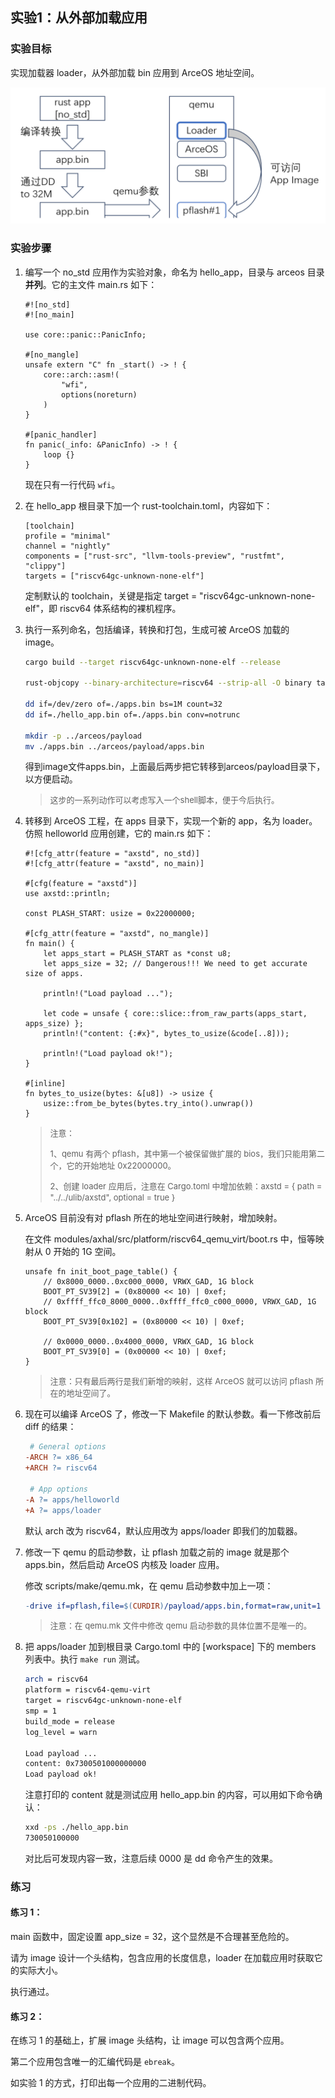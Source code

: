 ## 实验1：从外部加载应用



### 实验目标

实现加载器 loader，从外部加载 bin 应用到 ArceOS 地址空间。

<div style="text-align:center">
   <img src=".\img\2-1.svg" alt="2-1" style="zoom:80%"/>
</div>


### 实验步骤

1. 编写一个 no_std 应用作为实验对象，命名为 hello_app，目录与 arceos 目录**并列**。它的主文件 main.rs 如下：

   ```rust,ignore
   #![no_std]
   #![no_main]
   
   use core::panic::PanicInfo;
   
   #[no_mangle]
   unsafe extern "C" fn _start() -> ! {
       core::arch::asm!(
           "wfi",
           options(noreturn)
       )
   }
   
   #[panic_handler]
   fn panic(_info: &PanicInfo) -> ! {
       loop {}
   }
   ```

   现在只有一行代码 `wfi`。

2. 在 hello_app 根目录下加一个 rust-toolchain.toml，内容如下：

   ```rust,ignore
   [toolchain]
   profile = "minimal"
   channel = "nightly"
   components = ["rust-src", "llvm-tools-preview", "rustfmt", "clippy"]
   targets = ["riscv64gc-unknown-none-elf"]
   ```

   定制默认的 toolchain，关键是指定 target = "riscv64gc-unknown-none-elf"，即 riscv64 体系结构的裸机程序。

3. 执行一系列命名，包括编译，转换和打包，生成可被 ArceOS 加载的 image。

   ```bash
   cargo build --target riscv64gc-unknown-none-elf --release
   
   rust-objcopy --binary-architecture=riscv64 --strip-all -O binary target/riscv64gc-unknown-none-elf/release/hello_app ./hello_app.bin
   
   dd if=/dev/zero of=./apps.bin bs=1M count=32
   dd if=./hello_app.bin of=./apps.bin conv=notrunc
   
   mkdir -p ../arceos/payload
   mv ./apps.bin ../arceos/payload/apps.bin
   ```

   得到image文件apps.bin，上面最后两步把它转移到arceos/payload目录下，以方便启动。

   > <font size=2>这步的一系列动作可以考虑写入一个shell脚本，便于今后执行。</font>

4. 转移到 ArceOS 工程，在 apps 目录下，实现一个新的 app，名为 loader。仿照 helloworld 应用创建，它的 main.rs 如下：

   ```rust,ignore
   #![cfg_attr(feature = "axstd", no_std)]
   #![cfg_attr(feature = "axstd", no_main)]
   
   #[cfg(feature = "axstd")]
   use axstd::println;
   
   const PLASH_START: usize = 0x22000000;
   
   #[cfg_attr(feature = "axstd", no_mangle)]
   fn main() {
       let apps_start = PLASH_START as *const u8;
       let apps_size = 32; // Dangerous!!! We need to get accurate size of apps.
   
       println!("Load payload ...");
   
       let code = unsafe { core::slice::from_raw_parts(apps_start, apps_size) };
       println!("content: {:#x}", bytes_to_usize(&code[..8]));
   
       println!("Load payload ok!");
   }
   
   #[inline]
   fn bytes_to_usize(bytes: &[u8]) -> usize {
       usize::from_be_bytes(bytes.try_into().unwrap())
   }
   ```

      > <font size=2>注意：</font>
      >
      > <font size=2>1、qemu 有两个 pflash，其中第一个被保留做扩展的 bios，我们只能用第二个，它的开始地址 0x22000000。</font>
      >
      > <font size=2>2、创建 loader 应用后，注意在 Cargo.toml 中增加依赖：axstd = { path = "../../ulib/axstd", optional = true }</font>

5. ArceOS 目前没有对 pflash 所在的地址空间进行映射，增加映射。

   在文件 modules/axhal/src/platform/riscv64_qemu_virt/boot.rs 中，恒等映射从 0 开始的 1G 空间。

   ```rust,ignore
   unsafe fn init_boot_page_table() {
       // 0x8000_0000..0xc000_0000, VRWX_GAD, 1G block
       BOOT_PT_SV39[2] = (0x80000 << 10) | 0xef;
       // 0xffff_ffc0_8000_0000..0xffff_ffc0_c000_0000, VRWX_GAD, 1G block
       BOOT_PT_SV39[0x102] = (0x80000 << 10) | 0xef;
   
       // 0x0000_0000..0x4000_0000, VRWX_GAD, 1G block
       BOOT_PT_SV39[0] = (0x00000 << 10) | 0xef;
   }
   ```

   > <font size=2>注意：只有最后两行是我们新增的映射，这样 ArceOS 就可以访问 pflash 所在的地址空间了。</font>

6. 现在可以编译 ArceOS 了，修改一下 Makefile 的默认参数。看一下修改前后 diff 的结果：

   ```makefile
    # General options
   -ARCH ?= x86_64
   +ARCH ?= riscv64
   
    # App options
   -A ?= apps/helloworld
   +A ?= apps/loader
   ```

   默认 arch 改为 riscv64，默认应用改为 apps/loader 即我们的加载器。

7. 修改一下 qemu 的启动参数，让 pflash 加载之前的 image 就是那个 apps.bin，然后启动 ArceOS 内核及 loader 应用。

   修改 scripts/make/qemu.mk，在 qemu 启动参数中加上一项：

   ``` makefile
   -drive if=pflash,file=$(CURDIR)/payload/apps.bin,format=raw,unit=1
   ```

   > <font size=2>注意：在 qemu.mk 文件中修改 qemu 启动参数的具体位置不是唯一的。</font>

8. 把 apps/loader 加到根目录 Cargo.toml 中的 [workspace] 下的 members 列表中。执行 `make run` 测试。

   ```bash
   arch = riscv64
   platform = riscv64-qemu-virt
   target = riscv64gc-unknown-none-elf
   smp = 1
   build_mode = release
   log_level = warn
   
   Load payload ...
   content: 0x7300501000000000
   Load payload ok!
   ```

   注意打印的 content 就是测试应用 hello_app.bin 的内容，可以用如下命令确认：

   ```bash
   xxd -ps ./hello_app.bin
   730050100000
   ```

   对比后可发现内容一致，注意后续 0000 是 dd 命令产生的效果。

### 练习

#### 练习 1：

main 函数中，固定设置 app_size = 32，这个显然是不合理甚至危险的。

请为 image 设计一个头结构，包含应用的长度信息，loader 在加载应用时获取它的实际大小。

执行通过。

#### 练习 2：

在练习 1 的基础上，扩展 image 头结构，让 image 可以包含两个应用。

第二个应用包含唯一的汇编代码是 `ebreak`。

如实验 1 的方式，打印出每一个应用的二进制代码。
